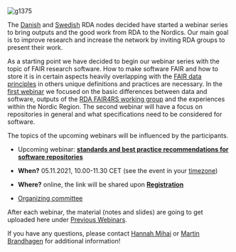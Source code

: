 ![g1375](https://user-images.githubusercontent.com/74252404/119497672-25e45680-bd65-11eb-8bcf-c74cf8e70796.png)

The [Danish](https://www.rd-alliance.org/groups/rda-denmark) and [Swedish](https://www.rd-alliance.org/groups/rda-sweden) RDA nodes decided have started a webinar series to bring outputs and the good work from RDA to the Nordics. Our main goal is to improve research and increase the network by inviting RDA groups to present their work. <br/>

As a starting point we have decided to begin our webinar series with the topic of FAIR research software. How to make software FAIR and how to store it is in certain aspects heavily overlapping with the [FAIR data principles](https://www.go-fair.org/fair-principles/) in others unique definitions and practices are necessary. In the [first webinar](https://rda-software-webinar.readthedocs.io/en/latest/Previous-webinars/) we focused on the basic differences between data and software, outputs of the [RDA FAIR4RS working group](https://www.rd-alliance.org/groups/fair-research-software-fair4rs-wg) and the experiences within the Nordic Region. The second webinar will have a focus on repositories in general and what specifications need to be considered for software. 

The topics of the upcoming webinars will be influenced by the participants.

- Upcoming webinar: [**standards and best practice recommendations for software repositories**](https://rda-software-webinar.readthedocs.io/en/latest/Program/)

- **When?** 05.11.2021, 10.00-11.30 CET (see the event in your [timezone](https://www.timeanddate.com/worldclock/fixedtime.html?msg=RDA-Nordic+-+standards+and+best+practice+recommendations+for+software+repositories&iso=20211105T10&p1=69&ah=1&am=30))

- **Where?** online, the link will be shared upon [**Registration**](https://deic.zoom.us/meeting/register/u50sce-trzspHNNSELnzJ9EBjMnnadsvkiZ_)

- [Organizing committee](https://rda-software-webinar.readthedocs.io/en/latest/Organizers/)<br/>

After each webinar, the material (notes and slides) are going to get uploaded here under [Previous Webinars](https://rda-software-webinar.readthedocs.io/en/latest/Previous-webinars/).

If you have any questions, please contact [Hannah Mihai](mailto:Hannah.Mihai@deic.dk) or [Martin Brandhagen](mailto:martin.brandhagen@gu.se) for additional information!
